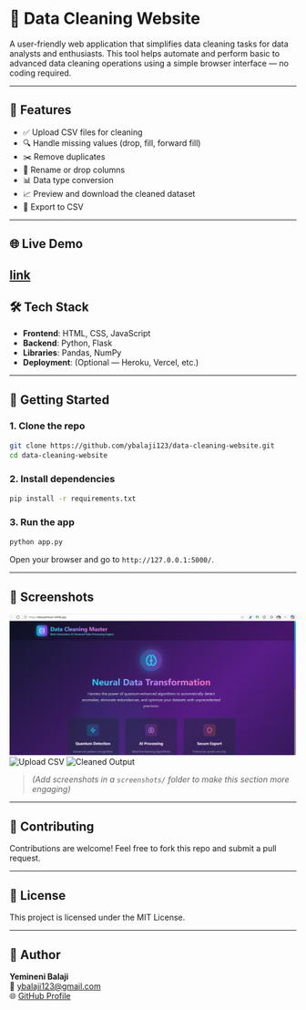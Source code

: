 
# 🧹 Data Cleaning Website

A user-friendly web application that simplifies data cleaning tasks for data analysts and enthusiasts. This tool helps automate and perform basic to advanced data cleaning operations using a simple browser interface — no coding required.

---

## 🔧 Features

- ✅ Upload CSV files for cleaning
- 🔍 Handle missing values (drop, fill, forward fill)
- ✂️ Remove duplicates
- 🧠 Rename or drop columns
- 📊 Data type conversion
- 📈 Preview and download the cleaned dataset
- 📁 Export to CSV

---

## 🌐 Live Demo

 [link](https://dataoptimizer.netlify.app/)
---

## 🛠️ Tech Stack

- **Frontend**: HTML, CSS, JavaScript
- **Backend**: Python, Flask
- **Libraries**: Pandas, NumPy
- **Deployment**: (Optional — Heroku, Vercel, etc.)

---

## 🚀 Getting Started

### 1. Clone the repo

```bash
git clone https://github.com/ybalaji123/data-cleaning-website.git
cd data-cleaning-website
```

### 2. Install dependencies

```bash
pip install -r requirements.txt
```

### 3. Run the app

```bash
python app.py
```

Open your browser and go to `http://127.0.0.1:5000/`.

---

## 📸 Screenshots

![Home Page](https://github.com/ybalaji123/DataCleaning/blob/main/Screenshot%202025-06-11%20202143.png)
![Upload CSV](screenshots/upload.png)
![Cleaned Output](screenshots/output.png)

> *(Add screenshots in a `screenshots/` folder to make this section more engaging)*

---

## 🤝 Contributing

Contributions are welcome! Feel free to fork this repo and submit a pull request.

---

## 🧾 License

This project is licensed under the MIT License.

---

## 👤 Author

**Yemineni Balaji**  
📧 ybalaji123@gmail.com  
🌐 [GitHub Profile](https://github.com/ybalaji123)
